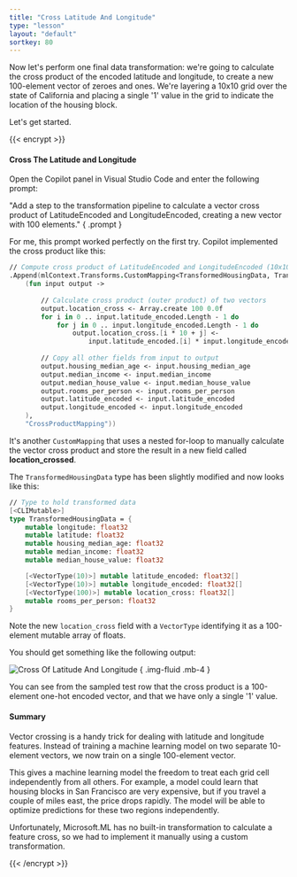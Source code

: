 ```yaml
---
title: "Cross Latitude And Longitude"
type: "lesson"
layout: "default"
sortkey: 80
---
```


Now let's perform one final data transformation: we're going to calculate the cross product of the encoded latitude and longitude, to create a new 100-element vector of zeroes and ones. We're layering a 10x10 grid over the state of California and placing a single '1' value in the grid to indicate the location of the housing block.

Let's get started.

{{< encrypt >}}

#### Cross The Latitude and Longitude

Open the Copilot panel in Visual Studio Code and enter the following prompt:

"Add a step to the transformation pipeline to calculate a vector cross product of LatitudeEncoded and LongitudeEncoded, creating a new vector with 100 elements."
{ .prompt }

For me, this prompt worked perfectly on the first try. Copilot implemented the cross product like this:

```fsharp
// Compute cross product of LatitudeEncoded and LongitudeEncoded (10x10=100 elements)
.Append(mlContext.Transforms.CustomMapping<TransformedHousingData, TransformedHousingData>(
    (fun input output ->
        
        // Calculate cross product (outer product) of two vectors
        output.location_cross <- Array.create 100 0.0f
        for i in 0 .. input.latitude_encoded.Length - 1 do
            for j in 0 .. input.longitude_encoded.Length - 1 do
                output.location_cross.[i * 10 + j] <-
                    input.latitude_encoded.[i] * input.longitude_encoded.[j]
        
        // Copy all other fields from input to output
        output.housing_median_age <- input.housing_median_age
        output.median_income <- input.median_income
        output.median_house_value <- input.median_house_value
        output.rooms_per_person <- input.rooms_per_person
        output.latitude_encoded <- input.latitude_encoded
        output.longitude_encoded <- input.longitude_encoded
    ),
    "CrossProductMapping"))
```

It's another `CustomMapping` that uses a nested for-loop to manually calculate the vector cross product and store the result in a new field called **location_crossed**. 

The `TransformedHousingData` type has been slightly modified and now looks like this:

```fsharp
// Type to hold transformed data
[<CLIMutable>]
type TransformedHousingData = {
    mutable longitude: float32
    mutable latitude: float32
    mutable housing_median_age: float32
    mutable median_income: float32
    mutable median_house_value: float32

    [<VectorType(10)>] mutable latitude_encoded: float32[]
    [<VectorType(10)>] mutable longitude_encoded: float32[]
    [<VectorType(100)>] mutable location_cross: float32[]
    mutable rooms_per_person: float32
}
```

Note the new `location_cross` field with a `VectorType` identifying it as a 100-element mutable array of floats. 

You should get something like the following output:

![Cross Of Latitude And Longitude](../img/cross-console.png)
{ .img-fluid .mb-4 }

You can see from the sampled test row that the cross product is a 100-element one-hot encoded vector, and that we have only a single '1' value.

#### Summary

Vector crossing is a handy trick for dealing with latitude and longitude features. Instead of training a machine learning model on two separate 10-element vectors, we now train on a single 100-element vector.

This gives a machine learning model the freedom to treat each grid cell independently from all others. For example, a model could learn that housing blocks in San Francisco are very expensive, but if you travel a couple of miles east, the price drops rapidly. The model will be able to optimize predictions for these two regions independently.

Unfortunately, Microsoft.ML has no built-in transformation to calculate a feature cross, so we had to implement it manually using a custom transformation.

{{< /encrypt >}}